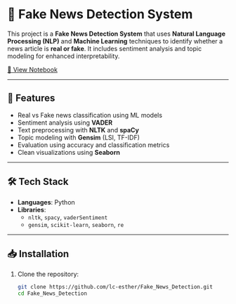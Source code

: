 # 📰 Fake News Detection System

This project is a **Fake News Detection System** that uses **Natural Language Processing (NLP)** and **Machine Learning** techniques to identify whether a news article is **real or fake**. It includes sentiment analysis and topic modeling for enhanced interpretability.

[🔗 View Notebook](https://github.com/lc-esther/Fake_News_Detection/blob/main/fake_news_detection.ipynb)

---

## 📌 Features

- Real vs Fake news classification using ML models
- Sentiment analysis using **VADER**
- Text preprocessing with **NLTK** and **spaCy**
- Topic modeling with **Gensim** (LSI, TF-IDF)
- Evaluation using accuracy and classification metrics
- Clean visualizations using **Seaborn**

---

## 🛠 Tech Stack

- **Languages**: Python
- **Libraries**:
  - `nltk`, `spacy`, `vaderSentiment`
  - `gensim`, `scikit-learn`, `seaborn`, `re`

---

## 📥 Installation

1. Clone the repository:

   ```bash
   git clone https://github.com/lc-esther/Fake_News_Detection.git
   cd Fake_News_Detection
